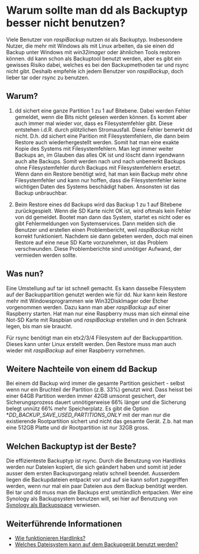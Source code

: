# Warum sollte man dd als Backuptyp besser nicht benutzen?

Viele Benutzer von *raspiBackup* nutzen `dd` als Backuptyp.
Insbesondere Nutzer, die mehr mit Windows als mit Linux arbeiten, da
sie einen dd Backup unter Windows mit *win32imager* oder ähnlichen Tools restoren
können. dd kann schon als Backuptool benutzt werden, aber es gibt ein gewisses
Risiko dabei, welches es bei den Backupmethoden tar und rsync nicht gibt.
Deshalb empfehle ich jedem Benutzer von *raspiBackup*, doch lieber tar oder rsync
zu benutzen.

## Warum?

1. dd sichert eine ganze Partition 1 zu 1 auf Bitebene. Dabei werden Fehler
   gemeldet, wenn die Bits nicht gelesen werden können. Es kommt aber auch immer
   mal wieder vor, dass es Filesystemfehler gibt. Diese entstehen i.d.R. durch
   plötzlichen Stromausfall. Diese Fehler bemerkt dd nicht. D.h. dd sichert
   eine Parition mit Filesystemfehlern, die dann beim Restore auch
   wiederhergestellt werden. Somit hat man eine exakte Kopie des Systems mit
   Filesystemfehlern. Man legt immer weiter Backups an, im Glauben das alles OK
   ist und löscht dann irgendwann auch alte Backups. Somit werden nach und nach
   unbemerkt Backups ohne Filesystemfehler durch Backups mit Filesystemfehlern
   ersetzt. Wenn dann ein Restore benötigt wird, hat man kein Backup mehr ohne
   Filesystemfehler und kann nur hoffen, dass die Filesystemfehler keine
   wichtigen Daten des Systems beschädigt haben. Ansonsten ist das Backup
   unbrauchbar.

2. Beim Restore eines dd Backups wird das Backup 1 zu 1 auf Bitebene
   zurückgespielt. Wenn die SD Karte nicht OK ist, wird oftmals kein Fehler von
   dd gemeldet. Bootet man dann das System, startet es nicht oder es gibt
   Fehlermeldungen von Systemservices. Dann melden sich die Benutzer und
   erstellen einen Problembericht, weil *raspiBackup* nicht korrekt funktioniert.
   Nachdem sie dann gebeten werden, doch mal einen Restore auf eine neue SD Karte
   vorzunehmen, ist das Problem verschwunden. Diese Problemberichte sind
   unnötiger Aufwand, der vermieden werden sollte.

## Was nun?

Eine Umstellung auf tar ist schnell gemacht. Es kann dasselbe Filesystem auf
der Backuppartition genutzt werden wie für dd. Nur kann kein Restore mehr mit
Windowsprogrammen wie Win32DiskImager oder Etcher vorgenommen werden. Dazu kann
man aber *raspiBackup* auf einer Raspberry starten. Hat man nur eine Raspberry
muss man sich einmal eine Not-SD Karte mit Raspbian und *raspiBackup* erstellen
und in den Schrank legen, bis man sie braucht.

Für rsync benötigt man ein etx2/3/4 Filesystem auf der Backuppartition. Dieses
kann unter Linux erstellt werden. Den Restore muss man auch wieder mit
*raspiBackup* auf einer Raspberry vornehmen.

## Weitere Nachteile von einem dd Backup

Bei einem dd Backup wird immer die gesamte Partition gesichert - selbst wenn
nur ein Bruchteil der Partition (z.B. 33%) genutzt wird. Dass heisst bei einer
64GB Partition werden immer 42GB umsonst gesichert, der Sicherungsprozess
dauert unnötigerweise 66% länger und die Sicherung belegt unnütz 66% mehr
Speicherplatz. Es gibt die Option **DD_BACKUP_SAVE_USED_PARTITIONS_ONLY* mit der
man nur die existierende Rootpartition sichert und nicht das gesamte Gerät. Z.b.
hat man eine 512GB Platte und dir Rootpartition ist nur 32GB gross. 

## Welchen Backuptyp ist der Beste?

Die effizienteste Backuptyp ist rsync. Durch die Benutzung von Hardlinks
werden nur Dateien kopiert, die sich geändert haben und somit ist jeder ausser
dem ersten Backupvorgang relativ schnell beendet. Ausserdem liegen die
Backupdateien entpackt vor und auf sie kann sofort zugegriffen werden, wenn nur
mal ein paar Dateien aus dem Backup benötigt werden. Bei tar und dd muss man
die Backups erst umständlich entpacken. Wer eine Synology als Backupsystem
benutzen will, sei hier auf Benutzung von [Synology als Backupspace](nfs-as-backupspace.md) verwiesen.


## Weiterführende Informationen

  - [Wie funktionieren Hardlinks?](how-do-hardlinks-work-with-rsync.md)
  - [Welches Dateisystem kann auf dem Backupgerät benutzt werden?](which-filesystem-can-be-used-on-the-backup-partition.md)


[.status]: rft
[.source]: https://www.linux-tips-and-tricks.de/de/raspibackupcategoried/579-warum-sollte-man-dd-als-backupmethode-besser-nicht-benutzen
[.source]: https://www.linux-tips-and-tricks.de/en/raspibackupcategorye/581-why-shouldn-t-you-use-dd-as-backup-method
